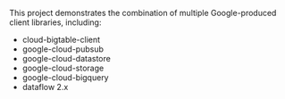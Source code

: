 This project demonstrates the combination of multiple Google-produced client libraries, including:

- cloud-bigtable-client
- google-cloud-pubsub
- google-cloud-datastore
- google-cloud-storage
- google-cloud-bigquery
- dataflow 2.x
